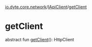 [io.dyte.core.network](../index.md)/[IApiClient](index.md)/[getClient](get-client.md)

# getClient


abstract fun [getClient](get-client.md)(): HttpClient
